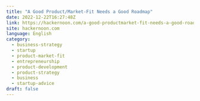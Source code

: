 ```yaml
---
title: "A Good Product/Market-Fit Needs a Good Roadmap"
date: 2022-12-22T16:27:48Z
link: https://hackernoon.com/a-good-productmarket-fit-needs-a-good-roadmap?source=rss&utm_medium=RSS&utm_source=news.12bit.vn
site: hackernoon.com
language: English
category:
  - business-strategy
  - startup
  - product-market-fit
  - entrepreneurship
  - product-development
  - product-strategy
  - business
  - startup-advice
draft: false
---
```

